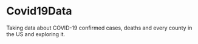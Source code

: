 # Covid19Data
Taking data about COVID-19 confirmed cases, deaths and every county in the US and exploring it.
